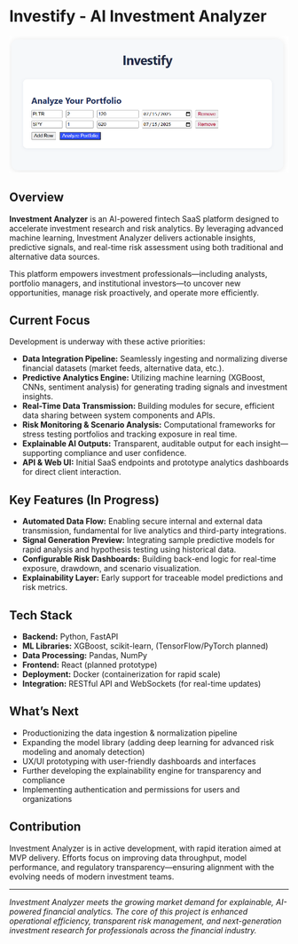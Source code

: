 # Investify - AI Investment Analyzer

![Early stage UI](figures/early-stage-ui.png?raw=true "Title")

## Overview

**Investment Analyzer** is an AI-powered fintech SaaS platform designed to accelerate investment research and risk analytics. By leveraging advanced machine learning, Investment Analyzer delivers actionable insights, predictive signals, and real-time risk assessment using both traditional and alternative data sources.

This platform empowers investment professionals—including analysts, portfolio managers, and institutional investors—to uncover new opportunities, manage risk proactively, and operate more efficiently.

## Current Focus

Development is underway with these active priorities:

- **Data Integration Pipeline:** Seamlessly ingesting and normalizing diverse financial datasets (market feeds, alternative data, etc.).
- **Predictive Analytics Engine:** Utilizing machine learning (XGBoost, CNNs, sentiment analysis) for generating trading signals and investment insights.
- **Real-Time Data Transmission:** Building modules for secure, efficient data sharing between system components and APIs.
- **Risk Monitoring & Scenario Analysis:** Computational frameworks for stress testing portfolios and tracking exposure in real time.
- **Explainable AI Outputs:** Transparent, auditable output for each insight—supporting compliance and user confidence.
- **API & Web UI:** Initial SaaS endpoints and prototype analytics dashboards for direct client interaction.

## Key Features (In Progress)

- **Automated Data Flow:** Enabling secure internal and external data transmission, fundamental for live analytics and third-party integrations.
- **Signal Generation Preview:** Integrating sample predictive models for rapid analysis and hypothesis testing using historical data.
- **Configurable Risk Dashboards:** Building back-end logic for real-time exposure, drawdown, and scenario visualization.
- **Explainability Layer:** Early support for traceable model predictions and risk metrics.

## Tech Stack

- **Backend:** Python, FastAPI
- **ML Libraries:** XGBoost, scikit-learn, (TensorFlow/PyTorch planned)
- **Data Processing:** Pandas, NumPy
- **Frontend:** React (planned prototype)
- **Deployment:** Docker (containerization for rapid scale)
- **Integration:** RESTful API and WebSockets (for real-time updates)

## What’s Next

- Productionizing the data ingestion & normalization pipeline
- Expanding the model library (adding deep learning for advanced risk modeling and anomaly detection)
- UX/UI prototyping with user-friendly dashboards and interfaces
- Further developing the explainability engine for transparency and compliance
- Implementing authentication and permissions for users and organizations

## Contribution

Investment Analyzer is in active development, with rapid iteration aimed at MVP delivery. Efforts focus on improving data throughput, model performance, and regulatory transparency—ensuring alignment with the evolving needs of modern investment teams.

---

*Investment Analyzer meets the growing market demand for explainable, AI-powered financial analytics. The core of this project is enhanced operational efficiency, transparent risk management, and next-generation investment research for professionals across the financial industry.*


